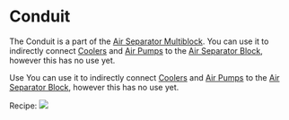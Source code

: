 Conduit
=======

The Conduit is a part of the [Air Separator Multiblock](air_separator.md). You can use it to indirectly connect [Coolers](cooler.md) and [Air Pumps](air_pump.md) to the [Air Separator Block](air_separator.md), however this has no use yet.

Use
You can use it to indirectly connect [Coolers](cooler.md) and [Air Pumps](air_pump.md) to the [Air Separator Block](air_separator.md), however this has no use yet.

Recipe:
![](../../img/conduit.png)